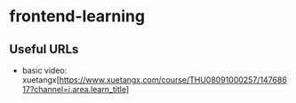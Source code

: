 # frontend-learning

## Useful URLs
- basic video: xuetangx[https://www.xuetangx.com/course/THU08091000257/14768617?channel=i.area.learn_title]